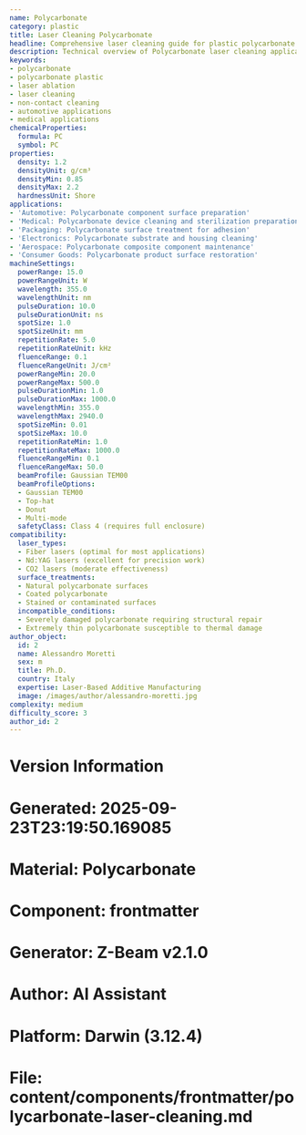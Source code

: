 ```yaml
---
name: Polycarbonate
category: plastic
title: Laser Cleaning Polycarbonate
headline: Comprehensive laser cleaning guide for plastic polycarbonate
description: Technical overview of Polycarbonate laser cleaning applications and parameters
keywords:
- polycarbonate
- polycarbonate plastic
- laser ablation
- laser cleaning
- non-contact cleaning
- automotive applications
- medical applications
chemicalProperties:
  formula: PC
  symbol: PC
properties:
  density: 1.2
  densityUnit: g/cm³
  densityMin: 0.85
  densityMax: 2.2
  hardnessUnit: Shore
applications:
- 'Automotive: Polycarbonate component surface preparation'
- 'Medical: Polycarbonate device cleaning and sterilization preparation'
- 'Packaging: Polycarbonate surface treatment for adhesion'
- 'Electronics: Polycarbonate substrate and housing cleaning'
- 'Aerospace: Polycarbonate composite component maintenance'
- 'Consumer Goods: Polycarbonate product surface restoration'
machineSettings:
  powerRange: 15.0
  powerRangeUnit: W
  wavelength: 355.0
  wavelengthUnit: nm
  pulseDuration: 10.0
  pulseDurationUnit: ns
  spotSize: 1.0
  spotSizeUnit: mm
  repetitionRate: 5.0
  repetitionRateUnit: kHz
  fluenceRange: 0.1
  fluenceRangeUnit: J/cm²
  powerRangeMin: 20.0
  powerRangeMax: 500.0
  pulseDurationMin: 1.0
  pulseDurationMax: 1000.0
  wavelengthMin: 355.0
  wavelengthMax: 2940.0
  spotSizeMin: 0.01
  spotSizeMax: 10.0
  repetitionRateMin: 1.0
  repetitionRateMax: 1000.0
  fluenceRangeMin: 0.1
  fluenceRangeMax: 50.0
  beamProfile: Gaussian TEM00
  beamProfileOptions:
  - Gaussian TEM00
  - Top-hat
  - Donut
  - Multi-mode
  safetyClass: Class 4 (requires full enclosure)
compatibility:
  laser_types:
  - Fiber lasers (optimal for most applications)
  - Nd:YAG lasers (excellent for precision work)
  - CO2 lasers (moderate effectiveness)
  surface_treatments:
  - Natural polycarbonate surfaces
  - Coated polycarbonate
  - Stained or contaminated surfaces
  incompatible_conditions:
  - Severely damaged polycarbonate requiring structural repair
  - Extremely thin polycarbonate susceptible to thermal damage
author_object:
  id: 2
  name: Alessandro Moretti
  sex: m
  title: Ph.D.
  country: Italy
  expertise: Laser-Based Additive Manufacturing
  image: /images/author/alessandro-moretti.jpg
complexity: medium
difficulty_score: 3
author_id: 2
---
```



# Version Information
# Generated: 2025-09-23T23:19:50.169085
# Material: Polycarbonate
# Component: frontmatter
# Generator: Z-Beam v2.1.0
# Author: AI Assistant
# Platform: Darwin (3.12.4)
# File: content/components/frontmatter/polycarbonate-laser-cleaning.md
